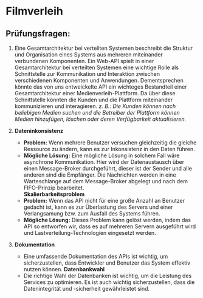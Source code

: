 # Filmverleih

## Prüfungsfragen:

1. Eine Gesamtarchitektur bei verteilten Systemen beschreibt die Struktur und Organisation eines Systems aus mehreren miteinander verbundenen Komponenten.
   Ein Web-API spielt in einer Gesamtarchitektur bei verteilten Systemen eine wichtige Rolle als Schnittstelle zur Kommunikation und Interaktion zwischen verschiedenen Komponenten und Anwendungen.
   Dementsprechen könnte das von uns entweickelte API ein wichteges Bestandteil einer Gesamtarchitektur einer Medienverleih-Plattform.
   Da über diese Schnittstelle könnten die Kunden und die Plattform miteinander kommunizieren und interagieren.
   _z. B.: Die Kunden können nach beliebigen Medien suchen und die Betreiber der Plattform können Medien hinzufügen, löschen oder deren Verfügbarkeit aktualisieren._

2. **Dateninkonsistenz**

   - **Problem:** Wenn mehrere Benutzer versuchen gleichzeitig die gleiche Ressource zu ändern, kann es zur Inkonsistenz in den Daten führen.
   - **Mögliche Lösung:** Eine mögliche Lösung in solchem Fall wäre asynchrone Kommunikation. Hier wird der Datenaustausch über einen Message-Broker durchgeführt, dieser ist der Sender und alle anderen sind die Empfänger. Die Nachrichten werden in eine Warteschlange auf dem Message-Broker abgelegt und nach dem FIFO-Prinzip bearbeitet. <br>
     **Skalierbarkeitsproblem**
   - **Problem:** Wenn das API nicht für eine große Anzahl an Benutzer gedacht ist, kann es zur Überlastung des Servers und einer Verlangsamung bzw. zum Ausfall des Systems führen.
   - **Mögliche Lösung:** Dieses Problem kann gelöst werden, indem das API so entworfen wir, dass es auf mehreren Servern ausgeführt wird und Lastverteilung-Technologien eingesetzt werden.

3. **Dokumentation**
   - Eine umfassende Dokumentation des APIs ist wichtig, um sicherzustellen, dass Entwickler und Benutzer das System effektiv nutzen können.
     **Datenbankwahl**
   - Die richtige Wahl der Datenbanken ist wichtig, um die Leistung des Services zu optimieren. Es ist auch wichtig sicherzustellen, dass die Datenintegrität und -sicherheit gewährleistet sind.
